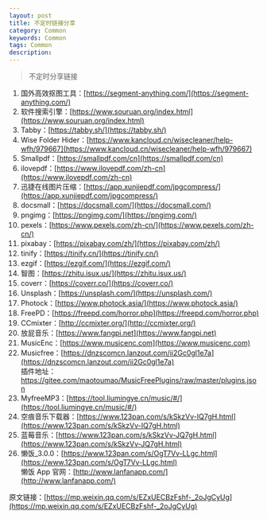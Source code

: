 ```yaml
---
layout: post
title: 不定时链接分享
category: Common
keywords: Common
tags: Common
description: 
---
```


> 不定时分享链接

1. 国外高效抠图工具：[https://segment-anything.com/](https://segment-anything.com/)
2. 软件搜索引擎：[https://www.souruan.org/index.html](https://www.souruan.org/index.html)
3. Tabby：[https://tabby.sh/](https://tabby.sh/)
4. Wise Folder Hider：[https://www.kancloud.cn/wisecleaner/help-wfh/979667](https://www.kancloud.cn/wisecleaner/help-wfh/979667)
5. Smallpdf：[https://smallpdf.com/cn](https://smallpdf.com/cn)
6. ilovepdf：[https://www.ilovepdf.com/zh-cn](https://www.ilovepdf.com/zh-cn)
7. 迅捷在线图片压缩：[https://app.xunjiepdf.com/jpgcompress/](https://app.xunjiepdf.com/jpgcompress/)
8. docsmall：[https://docsmall.com/](https://docsmall.com/)
9. pngimg：[https://pngimg.com/](https://pngimg.com/)
10. pexels：[https://www.pexels.com/zh-cn/](https://www.pexels.com/zh-cn/)
11. pixabay：[https://pixabay.com/zh/](https://pixabay.com/zh/)
12. tinify：[https://tinify.cn/](https://tinify.cn/)
13. ezgif：[https://ezgif.com/](https://ezgif.com/)
14. 智图：[https://zhitu.isux.us/](https://zhitu.isux.us/)
15. coverr：[https://coverr.co/](https://coverr.co/)
16. Unsplash：[https://unsplash.com/](https://unsplash.com/)
17. Photock：[https://www.photock.asia/](https://www.photock.asia/)
18. FreePD：[https://freepd.com/horror.php](https://freepd.com/horror.php)
19. CCmixter：[http://ccmixter.org/](http://ccmixter.org/)
20. 放屁音乐：[https://www.fangpi.net](https://www.fangpi.net)
21. MusicEnc：[https://www.musicenc.com](https://www.musicenc.com)
22. Musicfree：[https://dnzscomcn.lanzout.com/ii2Gc0gl1e7a](https://dnzscomcn.lanzout.com/ii2Gc0gl1e7a)   
	 插件地址：https://gitee.com/maotoumao/MusicFreePlugins/raw/master/plugins.json
23. MyfreeMP3：[https://tool.liumingye.cn/music/#/](https://tool.liumingye.cn/music/#/)
24. 空痕音乐下载器：[https://www.123pan.com/s/kSkzVv-IQ7gH.html](https://www.123pan.com/s/kSkzVv-IQ7gH.html)
25. 蓝莓音乐：[https://www.123pan.com/s/kSkzVv-JQ7gH.html](https://www.123pan.com/s/kSkzVv-JQ7gH.html)
26. 懒饭_3.0.0：[https://www.123pan.com/s/OgT7Vv-LLgc.html](https://www.123pan.com/s/OgT7Vv-LLgc.html)   
 懒饭 App 官网：[http://www.lanfanapp.com/](http://www.lanfanapp.com/)

原文链接：[https://mp.weixin.qq.com/s/EZxUECBzFshf-_2oJgCyUg](https://mp.weixin.qq.com/s/EZxUECBzFshf-_2oJgCyUg)